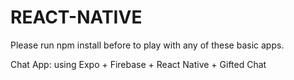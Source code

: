 # REACT-NATIVE

Please run npm install before to play with any of these basic apps.

Chat App: using Expo + Firebase + React Native + Gifted Chat
